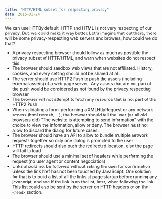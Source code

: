 ```yaml
---
title: "HTTP/HTML subset for respecting privacy"
date: 2015-01-24
---
```

We can use HTTBy default, HTTP and HTML is not very respecting of our privacy. But, we could make it way better. Let's imagine that out there, there will be some privacy-respecting web servers and browers, how could we do that?

- A privacy respecting browser should follow as much as possible the privacy subset of HTTP/HTML, and warn when websites do not respect this.
- The browser should sandbox web views that are not affiliated. History, cookies, and every setting should not be shared at all.
- The server should use HTTP2 Push to push the assets (including external assets) of a web page served. Any assets that are not part of the push would be considered as not found by the privacy respecting browser.
- The browser will not attempt to fetch any resource that is not part of the HTTP2 Push
- When validating a form, performing a XMLHttpRequest or any network access (html refresh, ...), the browser should tell the user (as all old browsers did) "The website is attempting to send information" with the choice to view the information, allow or deny. The browser must not allow to discard the dialog for future cases.
- The browser should have an API to allow to bundle multiple network requests together so only one dialog is prompted to the user
- HTTP redirects should also push the redirected location, else the page will fail to load
- The browser should use a minimal set of headers while performing the request (no user agent or content negociation)
- Links should not be followed without asking the user for confirmation unless the link href has not been touched by JavaScript. One solution for that is to build a list of all the links at page startup before running any javascript, and see if the link is on the list, later, when following the link. This list could also be sent by the server on HTTP headers or on the `<head>` section.
